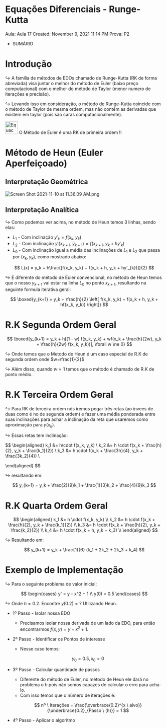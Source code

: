 # Equações Diferenciais - Runge-Kutta

Aula: Aula 17
Created: November 9, 2021 11:14 PM
Prova: P2

- SUMÁRIO
    
    

# Introdução

$\hookrightarrow$ A família de métodos de EDOs chamado de Runge-Kutta (RK de forma abreviada) visa juntar o melhor do método de Euler (baixo preço computacional) com o melhor do método de Taylor (menor numero de iterações e precisão).

$\hookrightarrow$ Levando isso em consideração, o método de Runge-Kutta coincide com o método de Taylor de mesma ordem, mas não contém as derivadas que existem em taylor (pois são caras computacionalmente).

<aside>
<img src="Equac%CC%A7o%CC%83es%20Diferenciais%20-%20Runge-Kutta%209f4edb88135047f0900b8dfbaaf8ec26/Hifumi_Surprised.png" alt="Equac%CC%A7o%CC%83es%20Diferenciais%20-%20Runge-Kutta%209f4edb88135047f0900b8dfbaaf8ec26/Hifumi_Surprised.png" width="40px" /> O Método de Euler é uma RK de primeira ordem !!

</aside>

# Método de Heun (Euler Aperfeiçoado)

## Interpretação Geométrica

![Screen Shot 2021-11-10 at 11.36.09 AM.png](Equac%CC%A7o%CC%83es%20Diferenciais%20-%20Runge-Kutta%209f4edb88135047f0900b8dfbaaf8ec26/Screen_Shot_2021-11-10_at_11.36.09_AM.png)

## Interpretação Analítica

$\hookrightarrow$ Como podemos ver acima, no método de Heun temos 3 linhas, sendo elas:

- $L_1$ - Com inclinação $y'_{k} = f(x_k, y_k)$
- $L_2$ - Com inclinação $y'(x_{k+1}, \bar{y}_{k+1}) = f(x_{k+1}, y_{k} + hy'_k)$
- $L_0$ - Com inclinação igual a média das inclinações de $L_1$ e $L_2$ que passa por $(x_k, y_k)$, como mostrado abaixo:

$$
L(x) = y_k + h\frac{[f(x_k, y_k) + f(x_k + h, y_k + hy'_{k})]}{2}
$$

$\hookrightarrow$ E diferente do método de Euler convencional, no método de Heun  temos que o nosso $y_{k+1}$ vai estar na linha $L_0$ no ponto $x_{k+1}$, resultando na seguinte formula iterativa geral:

 

$$
\boxed{y_{k+1} = y_k + \frac{h}{2} \left[ f(x_k, y_k) + f(x_k + h, y_k + hf(x_k, y_k)) \right]}
$$

# R.K Segunda Ordem Geral

$$
\boxed{y_{k+1} = y_k + h[(1 - w) f(x_k, y_k) + wf(x_k + \frac{h}{2w}, y_k + \frac{h}{2w} f(x_k, y_k))],  \forall w \ne 0}
$$

$\hookrightarrow$ Onde temos que o Metodo de Heun é um caso especial de R.K de segunda ordem onde $w=\frac{1}{2}$

$\hookrightarrow$ Além disso, quando $w=1$ temos que o método é chamado de R.K de ponto médio.

# R.K Terceira Ordem Geral

$\hookrightarrow$ Para RK de terceira ordem nós iremos pegar três retas (ao invees de duas como é no de segunda ordem) e fazer uma média ponderada entre suas inclinações para achar a inclinação da reta que usaremos como aproximação para $y(x_k)$.

$\hookrightarrow$ Essas retas tem inclinação:

$$
\begin{aligned}
k_1 &=  h\cdot f(x_k, y_k) \\ 
k_2 &= h \cdot f(x_k + \frac{h}{2}, y_k + \frac{k_1}{2}) \\ 
k_3 &= h \cdot f(x_k + \frac{3h}{4}, y_k + \frac{3k_2}{4}) \\ 

\end{aligned}
$$

$\hookrightarrow$ resultando em:

$$
y_{k+1} = y_k + \frac{2}{9}k_1 + \frac{1}{3}k_2 + \frac{4}{9}k_3
$$

# R.K Quarta Ordem Geral

$$
\begin{aligned}
k_1 &= h \cdot f(x_k, y_k) \\
k_2 &= h \cdot f(x_k + \frac{h}{2}, y_k + \frac{k_1}{2}) \\ 
k_3 &= h \cdot f(x_k + \frac{h}{2}, y_k + \frac{k_2}{2}) \\ 
k_4 &= h \cdot f(x_k + h, y_k + k_3) \\
\end{aligned}
$$

$\hookrightarrow$ Resultando em:

$$
y_{k+1} = y_k + \frac{1}{6} (k_1 + 2k_2 + 2k_3 + k_4)
$$

# Exemplo de Implementação

$\hookrightarrow$ Para o seguinte problema de valor inicial:

$$
\begin{cases}
y' = y - x^2 + 1 \\ 
y(0) = 0.5
\end{cases}
$$

$\hookrightarrow$ Onde $h = 0.2$. Encontre $y(0.2) = ?$ Utilizando Heun.

- 1º Passo - Isolar nossa EDO
    - Precisamos isolar nossa derivada de um lado da EDO, para então encontrarmos $f(x,y) = y - x^2 + 1$.
    
- 2º Passo - Identificar os Pontos de interesse
    - Nesse caso temos:
    
    $$
    y_0 = 0.5, x_0 = 0
    $$
    
- 3º Passo - Calcular quantidade de passos
    - Diferente do método de Euler, no método de Heun ele dará no problema o $h$ pois não somos capazes de calcular o erro para acha-lo.
    - Com isso temos que o número de iterações é:
    
    $$
    nº  \ Iterações = \frac{\overbrace{0.2}^{x \ alvo}}{\underbrace{0.2}_{Passo \ (h)}} = 1
    $$
    
- 4º Passo - Aplicar o algoritmo